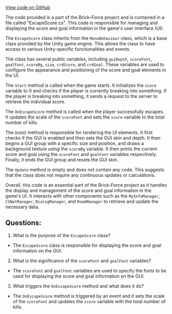 [View code on GitHub](https://github.com/TieHaxJan/Brick-Force/Assembly-CSharp\EscapeScore.cs)

The code provided is a part of the Brick-Force project and is contained in a file called "EscapeScore.cs". This code is responsible for managing and displaying the score and goal information in the game's user interface (UI).

The `EscapeScore` class inherits from the `MonoBehaviour` class, which is a base class provided by the Unity game engine. This allows the class to have access to various Unity-specific functionalities and events.

The class has several public variables, including `guiDepth`, `scoreFont`, `goalFont`, `scoreBg`, `size`, `crdScore`, and `crdGoal`. These variables are used to configure the appearance and positioning of the score and goal elements in the UI.

The `Start` method is called when the game starts. It initializes the `score` variable to 0 and checks if the player is currently breaking into something. If the player is breaking into something, it sends a request to the server to retrieve the individual score.

The `OnEscapeScore` method is called when the player successfully escapes. It updates the scale of the `scoreFont` and sets the `score` variable to the total number of kills.

The `OnGUI` method is responsible for rendering the UI elements. It first checks if the GUI is enabled and then sets the GUI skin and depth. It then begins a GUI group with a specific size and position, and draws a background texture using the `scoreBg` variable. It then prints the current score and goal using the `scoreFont` and `goalFont` variables respectively. Finally, it ends the GUI group and resets the GUI skin.

The `Update` method is empty and does not contain any code. This suggests that the class does not require any continuous updates or calculations.

Overall, this code is an essential part of the Brick-Force project as it handles the display and management of the score and goal information in the game's UI. It interacts with other components such as the `MyInfoManager`, `CSNetManager`, `DialogManager`, and `RoomManager` to retrieve and update the necessary data.
## Questions: 
 1. What is the purpose of the `EscapeScore` class?
- The `EscapeScore` class is responsible for displaying the score and goal information on the GUI.

2. What is the significance of the `scoreFont` and `goalFont` variables?
- The `scoreFont` and `goalFont` variables are used to specify the fonts to be used for displaying the score and goal information on the GUI.

3. What triggers the `OnEscapeScore` method and what does it do?
- The `OnEscapeScore` method is triggered by an event and it sets the scale of the `scoreFont` and updates the `score` variable with the total number of kills.